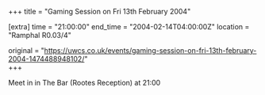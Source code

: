 +++
title = "Gaming Session on Fri 13th February 2004"

[extra]
time = "21:00:00"
end_time = "2004-02-14T04:00:00Z"
location = "Ramphal R0.03/4"

original = "https://uwcs.co.uk/events/gaming-session-on-fri-13th-february-2004-1474488948102/"    
+++

Meet in in The Bar (Rootes Reception) at 21:00

